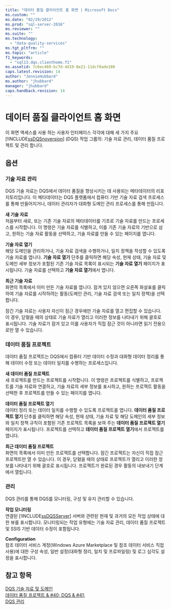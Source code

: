 ```yaml
---
title: "데이터 품질 클라이언트 홈 화면 | Microsoft Docs"
ms.custom: ""
ms.date: "02/29/2012"
ms.prod: "sql-server-2016"
ms.reviewer: ""
ms.suite: ""
ms.technology: 
  - "data-quality-services"
ms.tgt_pltfrm: ""
ms.topic: "article"
f1_keywords: 
  - "sql13.dqs.clienthome.f1"
ms.assetid: 7c6ec469-bc7d-4d19-8e21-11dcf8ade108
caps.latest.revision: 14
author: "JennieHubbard"
ms.author: "jhubbard"
manager: "jhubbard"
caps.handback.revision: 14
---
```

# 데이터 품질 클라이언트 홈 화면
  이 화면 액세스를 사용 하는 사용자 인터페이스 각각에 대해 세 가지 주요 [!INCLUDE[ssDQSnoversion](../includes/ssdqsnoversion-md.md)] (DQS) 작업 그룹의: 기술 자료 관리, 데이터 품질 프로젝트 및 관리 합니다.  
  
## 옵션  
  
### 기술 자료 관리  
 DQS 기술 자료는 DQS에서 데이터 품질을 향상시키는 데 사용되는 메타데이터의 리포지토리입니다. 이 메타데이터는 DQS 플랫폼에서 컴퓨터 기반 기술 자료 검색 프로세스를 통해 만들어지거나, 데이터 관리자가 대화형 도메인 관리 프로세스를 통해 만듭니다.  
  
 **새 기술 자료**  
 처음부터 새로, 또는 기존 기술 자료의 메타데이터를 기초로 기술 자료를 만드는 프로세스를 시작합니다. 이 명령은 기술 자료를 식별하고, 이를 기존 기술 자료의 기반으로 삼고, 원하는 기술 자료 활동을 선택하고, 기술 자료를 만들 수 있는 페이지를 엽니다.  
  
 **기술 자료 열기**  
 해당 도메인을 관리하거나, 기술 자료 검색을 수행하거나, 일치 정책을 작성할 수 있도록 기술 자료를 엽니다. **기술 자료 열기** 단추를 클릭하면 해당 속성, 현재 상태, 기술 자료 및 도메인 세부 정보가 포함된 기존 기술 자료 목록이 표시되는 **기술 자료 열기** 페이지가 표시됩니다. 기술 자료를 선택하고 **기술 자료 열기**에서 엽니다.  
  
 **최근 기술 자료**  
 화면의 목록에서 이미 만든 기술 자료를 엽니다. 잠겨 있지 않으면 오른쪽 화살표를 클릭하여 기술 자료를 시작하려는 활동(도메인 관리, 기술 자료 검색 또는 일치 정책)을 선택합니다.  
  
 잠긴 기술 자료는 사용자 자신이 잠근 경우에만 기술 자료를 열고 편집할 수 있습니다. 이 경우, 닫혔을 때의 상태로 기술 자료가 열리고 이러한 정보를 나타내기 위해 괄호로 표시됩니다. 기술 자료가 잠겨 있고 이를 사용자가 직접 잠근 것이 아니라면 읽기 전용으로만 열 수 있습니다.  
  
### 데이터 품질 프로젝트  
 데이터 품질 프로젝트는 DQS에서 컴퓨터 기반 데이터 수정과 대화형 데이터 정리를 통해 데이터 수정 또는 데이터 일치를 수행하는 프로세스입니다.  
  
 **새 데이터 품질 프로젝트**  
 새 프로젝트를 만드는 프로젝트를 시작합니다. 이 명령은 프로젝트를 식별하고, 프로젝트를 기술 자료와 연결하고, 기술 자료의 세부 정보를 표시하고, 원하는 프로젝트 활동을 선택한 후 프로젝트를 만들 수 있는 페이지를 엽니다.  
  
 **데이터 품질 프로젝트 열기**  
 데이터 정리 또는 데이터 일치를 수행할 수 있도록 프로젝트를 엽니다. **데이터 품질 프로젝트 열기** 단추를 클릭하면 해당 속성, 현재 상태, 기술 자료 및 해당 도메인의 세부 정보와 일치 정책 규칙이 포함된 기존 프로젝트 목록을 보여 주는 **데이터 품질 프로젝트 열기** 페이지가 표시됩니다. 프로젝트를 선택하고 **데이터 품질 프로젝트 열기**에서 프로젝트를 엽니다.  
  
 **최근 데이터 품질 프로젝트**  
 화면의 목록에서 이미 만든 프로젝트를 선택합니다. 잠긴 프로젝트는 자신이 직접 잠근 프로젝트만 열 수 있습니다. 이 경우, 닫혔을 때의 상태로 프로젝트가 열리고 이러한 정보를 나타내기 위해 괄호로 표시됩니다. 프로젝트가 완료된 경우 활동의 내보내기 단계에서 열립니다.  
  
### 관리  
 DQS 관리를 통해 DQS를 모니터링, 구성 및 유지 관리할 수 있습니다.  
  
 **작업 모니터링**  
 연결된 [!INCLUDE[ssDQSServer](../includes/ssdqsserver-md.md)] 서버와 관련된 현재 및 과거의 모든 작업 상태에 대한 뷰를 표시합니다. 모니터링되는 작업 유형에는 기술 자료 관리, 데이터 품질 프로젝트 및 SSIS 기반 데이터 수정이 포함됩니다.  
  
 **Configuration**  
 참조 데이터 서비스 계정(Windows Azure Marketplace 및 참조 데이터 서비스 직접 사용)에 대한 구성 속성, 일반 설정(대화형 정리, 일치 및 프로파일링) 및 로그 심각도 설정을 표시합니다.  
  
## 참고 항목  
 [DQS 기술 자료 및 도메인](../data-quality-services/dqs-knowledge-bases-and-domains.md)   
 [데이터 품질 프로젝트 & #40; DQS & #41;](../data-quality-services/data-quality-projects-dqs.md)   
 [DQS 관리](../data-quality-services/dqs-administration.md)  
  
  